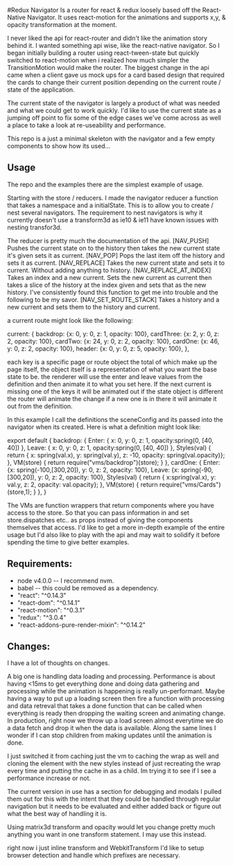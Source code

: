 #Redux Navigator
Is a router for react & redux loosely based off the React-Native Navigator. It uses react-motion for the animations and supports x,y, & opacity transformation at the moment.

I never liked the api for react-router and didn't like the animation story behind it. I wanted something api wise, like the react-native navigator. So I began initially building a router using react-tween-state but quickly switched to react-motion when i realized how much simpler the TransitionMotion would make the router. The biggest change in the api came when a client gave us mock ups for a card based design that required the cards to change their current position depending on the current route / state of the application.

The current state of the navigator is largely a product of what was needed and what we could get to work quickly. I'd like to use the current state as a jumping off point to fix some of the edge cases we've come across as well a place to take a look at re-useability and performance.

This repo is a just a minimal skeleton with the navigator and a few empty components to show how its used...

## Usage
The repo and the examples there are the simplest example of usage.

Starting with the store / reducers. I made the navigator reducer a function that takes a namespace and a initialState. This is to allow you to create / nest several navigators. The requirement to nest navigators is why it currently doesn't use a transform3d as ie10 & ie11 have known issues with nesting transfor3d.

The reducer is pretty much the documentation of the api.
[NAV_PUSH]
    Pushes the current state on to the history then takes the new current state it's given sets it as current.
[NAV_POP]
    Pops the last item off the history and sets it as current.
[NAV_REPLACE]
    Takes the new current state and sets it to current. Without adding anything to history.
[NAV_REPLACE_AT_INDEX]
    Takes an index and a new current. Sets the new current as current then takes a slice of the history at the index given and sets that as the new history. I've consistently found this function to get me into trouble and the following to be my savor.
[NAV_SET_ROUTE_STACK]
    Takes a history and a new current and sets them to the history and current.


a current route might look like the following:

current: {
    backdrop:  {x: 0, y: 0, z: 1, opacity: 100},
    cardThree: {x: 2, y: 0, z: 2, opacity: 100},
    cardTwo:   {x: 24, y: 0, z: 2, opacity: 100},
    cardOne:   {x: 46, y: 0, z: 2, opacity: 100},
    header:    {x: 0, y: 0, z: 5, opacity: 100},
},

each key is a specific page or route object the total of which make up the page itself, the object itself is a representation of what you want the base state to be. the renderer will use the enter and leave values from the definition and then animate it to what you set here.
If the next current is missing one of the keys it will be animated out if the state object is different the router will animate the change if a new one is in there it will animate it out from the definition.

In this example I call the definitions the sceneConfig and its passed into the navigator when its created. Here is what a definition might look like:


export default {
    backdrop: {
        Enter: { x: 0, y: 0, z: 1, opacity:spring(0, [40, 40]) },
        Leave: { x: 0, y: 0, z: 1, opacity:spring(0, [40, 40]) },
        Styles(val) {
            return { x: spring(val.x), y: spring(val.y), z: -10, opacity: spring(val.opacity)};
        },
        VM(store) {
            return require("vms/backdrop")(store);
        }
    },
    cardOne: {
        Enter: {x: spring(-100,[300,20]), y: 0, z: 2, opacity: 100},
        Leave: {x: spring(-90,[300,20]), y: 0, z: 2, opacity: 100},
        Styles(val) {
            return { x:spring(val.x), y: val.y, z: 2, opacity: val.opacity};
        },
        VM(store) {
            return require("vms/Cards")(store,1);
        }
    },
}

The VMs are function wrappers that return components where you have access to the store. So that you can pass information in and set store.dispatches etc.. as props instead of giving the components themselves that access. I'd like to get a more in-depth example of the entire usage but I'd also like to play with the api and may wait to solidify it before spending the time to give better examples.

## Requirements:
 - node v4.0.0 -- I recommend nvm.
 - babel -- this could be removed as a dependency.
 - "react": "^0.14.3"
 - "react-dom": "^0.14.1"
 - "react-motion": "^0.3.1"
 - "redux": "^3.0.4"
 - "react-addons-pure-render-mixin": "^0.14.2"

 ## Changes:

I have a lot of thoughts on changes.

A big one is handling data loading and processing. Performance is about having <15ms to get everything done and doing data gathering and processing while the animation is happening is really un-performant. Maybe having a way to put up a loading screen then fire a function with processing and data retreval that takes a done function that can be called when everything is ready then dropping the waiting screen and animating change. In production, right now we throw up a load screen almost everytime we do a data fetch and drop it when the data is available. Along the same lines I wonder if I can stop children from making updates until the animation is done.

I just switched it from caching just the vm to caching the wrap as well and cloning the element with the new styles instead of just recreating the wrap every time and putting the cache in as a child. Im trying it to see if I see a performance increase or not.

The current version in use has a section for debugging and modals I pulled them out for this with the intent that they could be handled through regular navigation but it needs to be evaluated and either added back or figure out what the best way of handling it is.

Using matrix3d transform and opacity would let you change pretty much anything you want in one transform statement. I may use this instead.

right now i just inline transform and WebkitTransform I'd like to setup browser detection and handle which prefixes are necessary.
